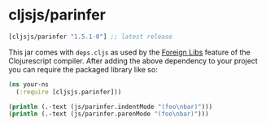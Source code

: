 # cljsjs/parinfer

[](dependency)
```clojure
[cljsjs/parinfer "1.5.1-0"] ;; latest release
```
[](/dependency)

This jar comes with `deps.cljs` as used by the [Foreign Libs][flibs] feature
of the Clojurescript compiler. After adding the above dependency to your project
you can require the packaged library like so:


```clojure
(ns your-ns
  (:require [cljsjs.parinfer]))

(println (.-text (js/parinfer.indentMode "(foo\nbar)")))
(println (.-text (js/parinfer.parenMode "(foo\nbar)")))
```


[flibs]: https://github.com/clojure/clojurescript/wiki/Packaging-Foreign-Dependencies
